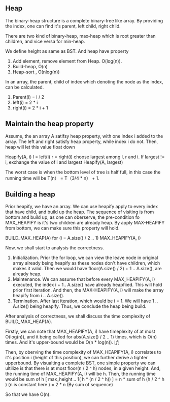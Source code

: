 ## Heap ##
The binary-heap structure is a complete binary-tree like array. By providing the index, one can find it's parent, left child, right child.

There are two kind of binary-heap, max-heap which is root greater than children, and vice versa for min-heap. 

We define height as same as BST. And heap have property
1. Add element, remove element from Heap. O(log(n)).
2. Build-heap, O(n)
3. Heap-sort , O(nlog(n))

In an array, the parent, child of index which denoting the node as the index, can be calculated. 
1. Parent(i) = i / 2
2. left(i)   = 2 * i
3. right(i)  = 2 * i + 1


## Maintain the heap property ##
Assume, the an array A satifsy heap property, with one index i added to the array. The left and right satisfy heap property, while index i do not. Then, heap will let this value float down

Heapify(A, i) 
l = left(i)
r = right(i)
choose largest among l, r and i. 
If largest != i, exchange the value of i and largest
    Heapify(A, largest)

The worst case is when the bottom level of tree is half full, in this case the running time will be T(n） = T（3/4 * n） + 1. 


## Building a heap ##
Prior heapify, we have an array. We can use heapify apply to every index that have child, and build up the heap. The sequence of visiting is from bottom and build up, as one can oberserve, the pre-condition fo MAX_HEAPIFY is it's two children are already heap. By apply MAX-HEAPIFY from bottom, we can make sure this property will hold.

BUILD_MAX_HEAP(A)
for (i = A.size() / 2 .. 1)
    MAX_HEAPIFY(A, i)

Now, we shall start to analysis the correctness.

1. Initialization. Prior the for loop, we can view the leave node in original array already being heapify as these nodes don't have children, which makes it valid. Then we would have floor(A.size() / 2) + 1 .. A.size(), are already heap. 
2. Maintenance. We can assume that before every MAX_HEAPIFY(A, i) executed, the index i + 1.. A.size() have already heapfiied. This will hold prior first iteration.  And then, the MAX-HEAPIFY(A, i) will make the array heapify from i .. A.size(). 
3. Termination. After last iteration, which would be i = 1. We will have 1 .. A.size() being heapify. Thus, we conclude the heap being build.

After analysis of correctness, we shall discuss the time complexity of BUILD_MAX_HEAP(A). 

Firstly, we can note that MAX_HEAPIFY(A, i) have timeplexity of at most O(log(n)), and it being called for abs(A.size() / 2 .. 1) times, which is O(n) times. And it's upper-bound would be O(n * log(n)). 
$\lfloor f \rfloor$

Then, by oberving the time complexity of MAX_HEAPIFY(A, i) correlates to it's position i (height of this position), we can further derive a tighter upperbound. By visualting a complete BST, one simple property we can ultilize is that there is at most floor(n / 2 ^ h) nodes, in a given height. And, the running time of MAX_HEAPIFY(A, i) will be h. 
Then, the running time would be sum of h [ max_height .. 1( h * (n / 2 ^ h)) ]
                                         = n * sum of h (h / 2 ^ h )          (n is constant here )
                                         = 2 * n                              (By sum of sequence)

So that we have O(n). 